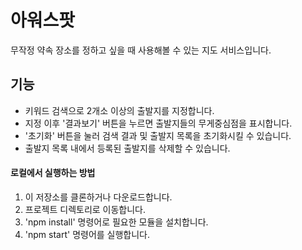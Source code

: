 # 아워스팟

무작정 약속 장소를 정하고 싶을 때 사용해볼 수 있는 지도 서비스입니다.

## 기능

- 키워드 검색으로 2개소 이상의 출발지를 지정합니다.
- 지정 이후 '결과보기' 버튼을 누르면 출발지들의 무게중심점을 표시합니다.
- '초기화' 버튼을 눌러 검색 결과 및 출발지 목록을 초기화시킬 수 있습니다.
- 출발지 목록 내에서 등록된 출발지를 삭제할 수 있습니다.

#### 로컬에서 실행하는 방법

1. 이 저장소를 클론하거나 다운로드합니다.
2. 프로젝트 디렉토리로 이동합니다.
3. 'npm install' 명령어로 필요한 모듈을 설치합니다.
4. 'npm start' 명령어를 실행합니다.
